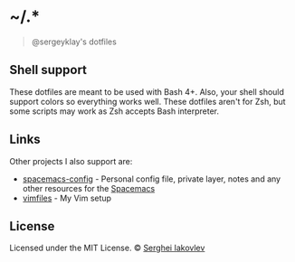 # ~/.*

> @sergeyklay's dotfiles

## Shell support

These dotfiles are meant to be used with Bash 4+. Also, your shell should
support colors so everything works well. These dotfiles aren't for Zsh, but
some scripts may work as Zsh accepts Bash interpreter.

## Links

Other projects I also support are:

- [spacemacs-config](https://github.com/sergeyklay/spacemacs-config) -
  Personal config file, private layer, notes and any other resources
  for the [Spacemacs](http://spacemacs.org/)
- [vimfiles](https://github.com/sergeyklay/vimfiles) - My Vim setup

## License

Licensed under the MIT License.
&copy; [Serghei Iakovlev](https://github.com/sergeyklay)
